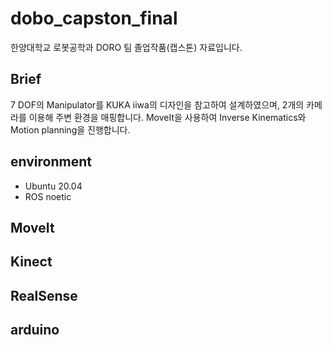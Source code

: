 # dobo_capston_final

한양대학교 로봇공학과 DORO 팀 졸업작품(캡스톤) 자료입니다.

## Brief
7 DOF의 Manipulator를 KUKA iiwa의 디자인을 참고하여 설계하였으며, 2개의 카메라를 이용해 주변 환경을 매핑합니다.
MoveIt을 사용하여 Inverse Kinematics와 Motion planning을 진행합니다.

## environment
* Ubuntu 20.04
* ROS noetic

## MoveIt

## Kinect

## RealSense

## arduino
